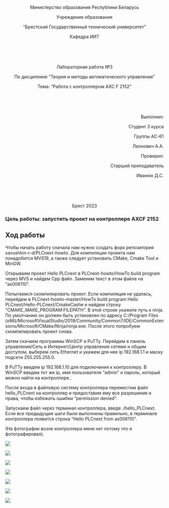 <p align="center"> Министерство образования Республики Беларусь</p>
<p align="center">Учреждение образования</p>
<p align="center">“Брестский Государственный технический университет”</p>
<p align="center">Кафедра ИИТ</p>
<br><br><br>
<p align="center">Лабораторная работа №3</p>
<p align="center">По дисциплине “Теория и методы автоматического управления”</p>
<p align="center">Тема: “Работа с контроллером AXC F 2152”</p>
<br><br><br>
<p align="right">Выполнил:</p>
<p align="right">Студент 3 курса</p>
<p align="right">Группы АС-61</p>
<p align="right">Леонович А.А.</p>
<p align="right">Проверил:</p>
<p align="right">Старший преподаватель</p>
<p align="right">Иванюк Д.С.</p>
<br><br><br>
<p align="center">Брест 2023</p>


### Цель работы: запустить проект на контроллере AXCF 2152
## Ход работы 
Чтобы начать работу cначала нам нужно создать форк репозитория savushkin-r-d/PLCnext-howto. Для компиляции проекта нам понадобится MVS19, а также следует установить CMake, Cmake Tool и MinGW.

Открываем проект Hello PLCnext в PLCnext-howto/HowTo build program через MVS и найдем Cpp файл. Заменим текст в этом файле на “as006110”.

Попытаемся скомпилировать проект. Если компиляция не удалась, перейдем в PLCnext-howto-master/HowTo build program Hello PLCnext/Hello-PLCnext/CmakeCashe и найдем строку “CMAKE_MAKE_PROGRAM:FILEPATH”. В этой строке укажите путь к ninja. По умолчанию он должен быть установлен по адресу C:/Program Files (x86)/MicrosoftVisualStudio/2019/Community/Common7/IDE/CommonExtensions/Microsoft/CMake/Ninja/ninja.exe. После этого попробуем скомпилировать проект снова.

Затем скачаем программы WinSCP и PuTTy. Перейдем в панель управления/Сеть и Интернет/Центр управления сетями и общим доступом, выберем сеть Ethernet и укажем для нее ip 192.168.1.1 и маску подсети 255.255.255.0.

В PuTTy введем ip 192.168.1.10 для подключения к контроллеру. В WinSCP введем тот же ip, имя пользователя “admin” и пароль, который можно найти на контроллере..

После входа в файловую систему контроллера переместим файл hello_PLCnext на контроллер и предоставим ему все разрешения и права, чтобы избежать ошибки “permission denied”.

Запускаем файл через терминал контроллера, введя ./hello_PLCnext. Если все предыдущие шаги были выполнены правильно, в терминале контроллера появится строка “Hello PLCnext from as006110”.

(На фотографии возле контроллера меня нет потому что я фотографировал).

![](../../images/Lab3Result.png)

![](../../images/Work_together.png)

![](../../images/connect.png)

![](../../images/connect2.png)

![](../../images/login.png)

![](../../images/network.png)

![](../../images/settings.png)
